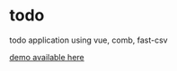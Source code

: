 # todo
todo application using vue, comb, fast-csv

[demo available here](http://todo.nathanfrancy.com/)
